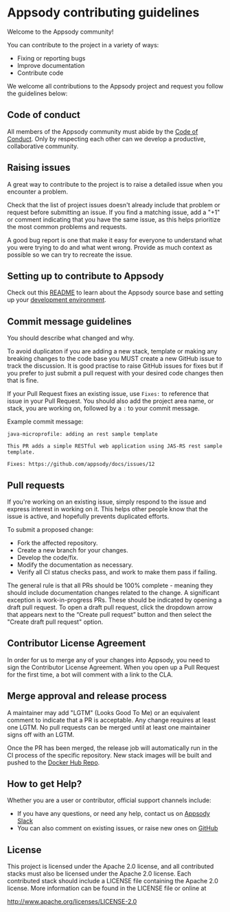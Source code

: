 # Appsody contributing guidelines

Welcome to the Appsody community!

You can contribute to the project in a variety of ways:
- Fixing or reporting bugs
- Improve documentation
- Contribute code

We welcome all contributions to the Appsody project and request you follow the guidelines below:

## Code of conduct

All members of the Appsody community must abide by the
[Code of Conduct](./CODE-OF-CONDUCT.md). Only by respecting each other can we
develop a productive, collaborative community.

## Raising issues

A great way to contribute to the project is to raise a detailed issue when you encounter a problem.

Check that the list of project issues doesn't already include that problem or request before submitting an issue. If you find a matching issue, add a "+1" or comment indicating that you have the same issue, as this helps prioritize the most common problems and requests.

A good bug report is one that make it easy for everyone to understand what you were trying to do and what went wrong. Provide as much context as possible so we can try to recreate the issue.

## Setting up to contribute to Appsody

Check out this
[README](https://github.com/appsody/docs/blob/master/README.md) to learn
about the Appsody source base and setting up your
[development environment](https://github.com/appsody/docs/blob/master/docs/using-appsody/local-development.md).

## Commit message guidelines

You should describe what changed and why.

To avoid duplicaton if you are adding a new stack, template or making any breaking changes to the code base you MUST create a new GitHub issue to track the discussion. It is good practise to raise GitHub issues for fixes but if you prefer to just submit a pull request with your desired code changes then that is fine.

If your Pull Request fixes an existing issue, use `Fixes:` to reference that issue in your Pull Request. You should also add the project area name, or stack, you are working on, followed by a `:` to your commit message.

Example commit message:
```
java-microprofile: adding an rest sample template

This PR adds a simple RESTful web application using JAS-RS rest sample template.

Fixes: https://github.com/appsody/docs/issues/12
```

## Pull requests

If you're working on an existing issue, simply respond to the issue and express
interest in working on it. This helps other people know that the issue is
active, and hopefully prevents duplicated efforts.

To submit a proposed change:

- Fork the affected repository.
- Create a new branch for your changes.
- Develop the code/fix.
- Modify the documentation as necessary.
- Verify all CI status checks pass, and work to make them pass if failing.

The general rule is that all PRs should be 100% complete - meaning they should
include documentation changes related to the change. A
significant exception is work-in-progress PRs. These should be indicated by opening a draft pull request. To open a draft pull request, click the dropdown arrow that appears next to the “Create pull request” button and then select the "Create draft pull request" option.

## Contributor License Agreement

In order for us to merge any of your changes into Appsody, you need to sign the Contributor License Agreement. When you open up a Pull Request for the first time, a bot will comment with a link to the CLA.

## Merge approval and release process

A maintainer may add "LGTM" (Looks Good To Me) or an equivalent comment to indicate that a PR is acceptable. Any change requires at least one LGTM. No pull requests can be merged until at least one maintainer signs off with an LGTM.

Once the PR has been merged, the release job will automatically run in the CI process of the specific repository. New stack images will be built and pushed to the [Docker Hub Repo](https://hub.docker.com/u/appsody).

## How to get Help?

Whether you are a user or contributor, official support channels include:

- If you have any questions, or need any help, contact us on [Appsody Slack](https://appsody-slack.eu-gb.mybluemix.net/)
- You can also comment on existing issues, or raise new ones on [GitHub](https://github.com/appsody/docs/issues)

## License
This project is licensed under the Apache 2.0 license, and all contributed stacks must also be licensed under the Apache 2.0 license. Each contributed stack should include a LICENSE file containing the Apache 2.0 license. More information
can be found in the LICENSE file or online at

http://www.apache.org/licenses/LICENSE-2.0